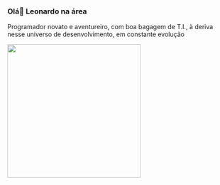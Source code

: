 ### Olá👋 Leonardo na área
Programador novato e aventureiro, com boa bagagem de T.I., à deriva nesse universo de desenvolvimento, em constante evolução


<img src="https://i.imgur.com/eRfOkrb.png" width="300" height="300">

##

